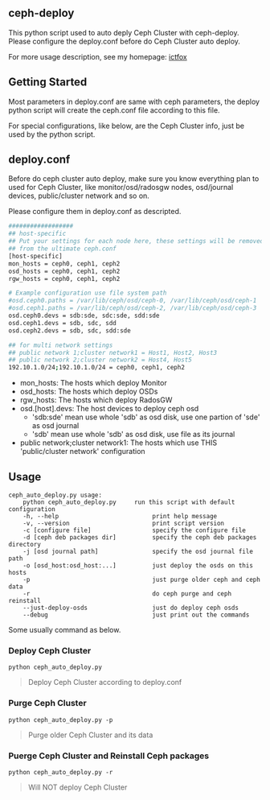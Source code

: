 ## ceph-deploy

This python script used to auto deply Ceph Cluster with ceph-deploy.
Please configure the deploy.conf before do Ceph Cluster auto deploy.

For more usage description, see my homepage: [ictfox](www.yangguanjun.com)

## Getting Started
Most parameters in deploy.conf are same with ceph parameters, the deploy python
script will create the ceph.conf file according to this file.

For special configurations, like below, are the Ceph Cluster info, just be used
by the python script.

## deploy.conf
Before do ceph cluster auto deploy, make sure you know everything plan to used
for Ceph Cluster, like monitor/osd/radosgw nodes, osd/journal devices,
public/cluster network and so on.

Please configure them in deploy.conf as descripted.

```sh
##################
## host-specific
## Put your settings for each node here, these settings will be removed
## from the ultimate ceph.conf
[host-specific]
mon_hosts = ceph0, ceph1, ceph2
osd_hosts = ceph0, ceph1, ceph2
rgw_hosts = ceph0, ceph1, ceph2

# Example configuration use file system path
#osd.ceph0.paths = /var/lib/ceph/osd/ceph-0, /var/lib/ceph/osd/ceph-1
#osd.ceph1.paths = /var/lib/ceph/osd/ceph-2, /var/lib/ceph/osd/ceph-3
osd.ceph0.devs = sdb:sde, sdc:sde, sdd:sde
osd.ceph1.devs = sdb, sdc, sdd
osd.ceph2.devs = sdb, sdc, sdd:sde

## for multi network settings
## public network 1;cluster network1 = Host1, Host2, Host3
## public network 2;cluster network2 = Host4, Host5
192.10.1.0/24;192.10.1.0/24 = ceph0, ceph1, ceph2
```

- mon_hosts: The hosts which deploy Monitor
- osd_hosts: The hosts which deploy OSDs
- rgw_hosts: The hosts which deploy RadosGW
- osd.[host].devs: The host devices to deploy ceph osd
    * 'sdb:sde' mean use whole 'sdb' as osd disk, use one partion of 'sde' as osd journal
    * 'sdb' mean use whole 'sdb' as osd disk, use file as its journal
- public network;cluster network1: The hosts which use THIS 'public/cluster network' configuration

## Usage

```
ceph_auto_deploy.py usage:
    python ceph_auto_deploy.py     run this script with default configuration
    -h, --help                          print help message
    -v, --version                       print script version
    -c [configure file]                 specify the configure file
    -d [ceph deb packages dir]          specify the ceph deb packages directory
    -j [osd journal path]               specify the osd journal file path
    -o [osd_host:osd_host:...]          just deploy the osds on this hosts
    -p                                  just purge older ceph and ceph data
    -r                                  do ceph purge and ceph reinstall
    --just-deploy-osds                  just do deploy ceph osds
    --debug                             just print out the commands
```

Some usually command as below.

### Deploy Ceph Cluster
`python ceph_auto_deploy.py`
> Deploy Ceph Cluster according to deploy.conf

### Purge Ceph Cluster
`python ceph_auto_deploy.py -p`
> Purge older Ceph Cluster and its data

### Puerge Ceph Cluster and Reinstall Ceph packages
`python ceph_auto_deploy.py -r`
> Will NOT deploy Ceph Cluster
